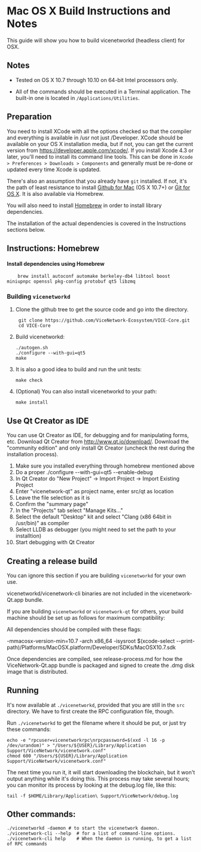 Mac OS X Build Instructions and Notes
====================================
This guide will show you how to build vicenetworkd (headless client) for OSX.

Notes
-----

* Tested on OS X 10.7 through 10.10 on 64-bit Intel processors only.

* All of the commands should be executed in a Terminal application. The
built-in one is located in `/Applications/Utilities`.

Preparation
-----------

You need to install XCode with all the options checked so that the compiler
and everything is available in /usr not just /Developer. XCode should be
available on your OS X installation media, but if not, you can get the
current version from https://developer.apple.com/xcode/. If you install
Xcode 4.3 or later, you'll need to install its command line tools. This can
be done in `Xcode > Preferences > Downloads > Components` and generally must
be re-done or updated every time Xcode is updated.

There's also an assumption that you already have `git` installed. If
not, it's the path of least resistance to install [Github for Mac](https://mac.github.com/)
(OS X 10.7+) or
[Git for OS X](https://code.google.com/p/git-osx-installer/). It is also
available via Homebrew.

You will also need to install [Homebrew](http://brew.sh) in order to install library
dependencies.

The installation of the actual dependencies is covered in the Instructions
sections below.

Instructions: Homebrew
----------------------

#### Install dependencies using Homebrew

        brew install autoconf automake berkeley-db4 libtool boost miniupnpc openssl pkg-config protobuf qt5 libzmq

### Building `vicenetworkd`

1. Clone the github tree to get the source code and go into the directory.

        git clone https://github.com/ViceNetwork-Ecosystem/VICE-Core.git
        cd VICE-Core

2.  Build vicenetworkd:

        ./autogen.sh
        ./configure --with-gui=qt5
        make

3.  It is also a good idea to build and run the unit tests:

        make check

4.  (Optional) You can also install vicenetworkd to your path:

        make install

Use Qt Creator as IDE
------------------------
You can use Qt Creator as IDE, for debugging and for manipulating forms, etc.
Download Qt Creator from http://www.qt.io/download/. Download the "community edition" and only install Qt Creator (uncheck the rest during the installation process).

1. Make sure you installed everything through homebrew mentioned above
2. Do a proper ./configure --with-gui=qt5 --enable-debug
3. In Qt Creator do "New Project" -> Import Project -> Import Existing Project
4. Enter "vicenetwork-qt" as project name, enter src/qt as location
5. Leave the file selection as it is
6. Confirm the "summary page"
7. In the "Projects" tab select "Manage Kits..."
8. Select the default "Desktop" kit and select "Clang (x86 64bit in /usr/bin)" as compiler
9. Select LLDB as debugger (you might need to set the path to your installtion)
10. Start debugging with Qt Creator

Creating a release build
------------------------
You can ignore this section if you are building `vicenetworkd` for your own use.

vicenetworkd/vicenetwork-cli binaries are not included in the vicenetwork-Qt.app bundle.

If you are building `vicenetworkd` or `vicenetwork-qt` for others, your build machine should be set up
as follows for maximum compatibility:

All dependencies should be compiled with these flags:

 -mmacosx-version-min=10.7
 -arch x86_64
 -isysroot $(xcode-select --print-path)/Platforms/MacOSX.platform/Developer/SDKs/MacOSX10.7.sdk

Once dependencies are compiled, see release-process.md for how the ViceNetwork-Qt.app
bundle is packaged and signed to create the .dmg disk image that is distributed.

Running
-------

It's now available at `./vicenetworkd`, provided that you are still in the `src`
directory. We have to first create the RPC configuration file, though.

Run `./vicenetworkd` to get the filename where it should be put, or just try these
commands:

    echo -e "rpcuser=vicenetworkrpc\nrpcpassword=$(xxd -l 16 -p /dev/urandom)" > "/Users/${USER}/Library/Application Support/ViceNetwork/vicenetwork.conf"
    chmod 600 "/Users/${USER}/Library/Application Support/ViceNetwork/vicenetwork.conf"

The next time you run it, it will start downloading the blockchain, but it won't
output anything while it's doing this. This process may take several hours;
you can monitor its process by looking at the debug.log file, like this:

    tail -f $HOME/Library/Application\ Support/ViceNetwork/debug.log

Other commands:
-------

    ./vicenetworkd -daemon # to start the vicenetwork daemon.
    ./vicenetwork-cli --help  # for a list of command-line options.
    ./vicenetwork-cli help    # When the daemon is running, to get a list of RPC commands
